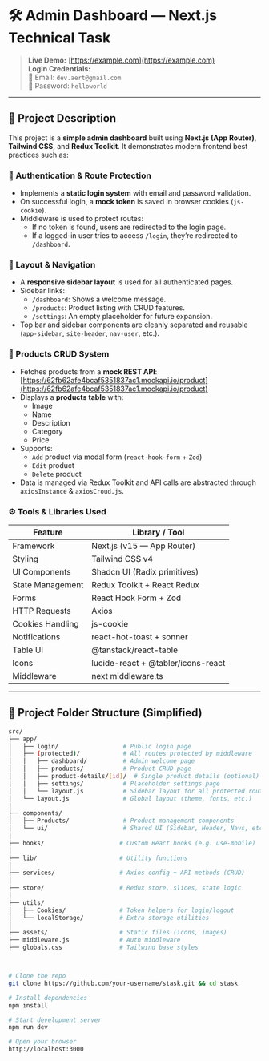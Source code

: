 # 🛠️ Admin Dashboard — Next.js Technical Task

> **Live Demo:** [https://example.com](https://example.com)  
> **Login Credentials:**  
> 📧 Email: `dev.aert@gmail.com`  
> 🔐 Password: `helloworld`

---

## 📌 Project Description

This project is a **simple admin dashboard** built using **Next.js (App Router)**, **Tailwind CSS**, and **Redux Toolkit**. It demonstrates modern frontend best practices such as:

### 🔐 Authentication & Route Protection

- Implements a **static login system** with email and password validation.
- On successful login, a **mock token** is saved in browser cookies (`js-cookie`).
- Middleware is used to protect routes:
  - If no token is found, users are redirected to the login page.
  - If a logged-in user tries to access `/login`, they’re redirected to `/dashboard`.

### 🧭 Layout & Navigation

- A **responsive sidebar layout** is used for all authenticated pages.
- Sidebar links:
  - `/dashboard`: Shows a welcome message.
  - `/products`: Product listing with CRUD features.
  - `/settings`: An empty placeholder for future expansion.
- Top bar and sidebar components are cleanly separated and reusable (`app-sidebar`, `site-header`, `nav-user`, etc.).

### 🛒 Products CRUD System

- Fetches products from a **mock REST API**:
  [https://62fb62afe4bcaf5351837ac1.mockapi.io/product](https://62fb62afe4bcaf5351837ac1.mockapi.io/product)
- Displays a **products table** with:
  - Image
  - Name
  - Description
  - Category
  - Price
- Supports:
  - `Add` product via modal form (`react-hook-form` + `Zod`)
  - `Edit` product
  - `Delete` product
- Data is managed via Redux Toolkit and API calls are abstracted through `axiosInstance` & `axiosCroud.js`.

### ⚙️ Tools & Libraries Used

| Feature                     | Library / Tool                          |
|----------------------------|------------------------------------------|
| Framework                  | Next.js (v15 — App Router)              |
| Styling                    | Tailwind CSS v4                         |
| UI Components              | Shadcn UI (Radix primitives)            |
| State Management           | Redux Toolkit + React Redux             |
| Forms                      | React Hook Form + Zod                   |
| HTTP Requests              | Axios                                   |
| Cookies Handling           | js-cookie                               |
| Notifications              | react-hot-toast + sonner                |
| Table UI                   | @tanstack/react-table                   |
| Icons                      | lucide-react + @tabler/icons-react      |
| Middleware                 | next middleware.ts                      |

---

## 📁 Project Folder Structure (Simplified)

```bash
src/
├── app/
│   ├── login/                  # Public login page
│   ├── (protected)/            # All routes protected by middleware
│   │   ├── dashboard/          # Admin welcome page
│   │   ├── products/           # Product CRUD page
│   │   ├── product-details/[id]/  # Single product details (optional)
│   │   ├── settings/           # Placeholder settings page
│   │   └── layout.js           # Sidebar layout for all protected routes
│   └── layout.js               # Global layout (theme, fonts, etc.)
│
├── components/
│   ├── Products/               # Product management components
│   └── ui/                     # Shared UI (Sidebar, Header, Navs, etc.)
│
├── hooks/                     # Custom React hooks (e.g. use-mobile)
│
├── lib/                       # Utility functions
│
├── services/                  # Axios config + API methods (CRUD)
│
├── store/                     # Redux store, slices, state logic
│
├── utils/
│   ├── Cookies/               # Token helpers for login/logout
│   └── localStorage/          # Extra storage utilities
│
├── assets/                    # Static files (icons, images)
├── middleware.js              # Auth middleware
├── globals.css                # Tailwind base styles



# Clone the repo
git clone https://github.com/your-username/stask.git && cd stask

# Install dependencies
npm install

# Start development server
npm run dev

# Open your browser
http://localhost:3000
